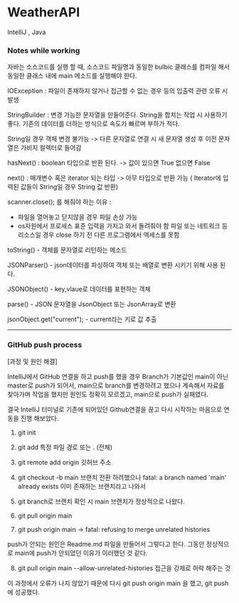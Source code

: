# WeatherAPI

IntelliJ , Java

### Notes while working

자바는 소스코드를 실행 할 때, 소스코드 파일명과 동일한 bulbic 클래스를 컴파일 해서 동일한 클래스 내에 main 메소드를 실행해야 한다.

IOException : 
파일이 존재하지 않거나 접근할 수 없는 경우 등의 입출력 관련 오류 시 발생

StringBuilder : 변경 가능한 문자열을 만들어준다.
String을 합치는 작업 시 사용하기 좋다.
기존의 데이터를 더하는 방식으로 속도가 빠르며 부하가 적다.

String일 경우 객체 변경 불가능
-> 다른 문자열로 연결 시 새 문자열 생성 후 이전 문자열은 가비지 컬렉터로 들어감

hasNext() : boolean 타입으로 반환 된다.
-> 값이 있으면 True 없으면 False

next() : 매개변수 혹은 iterator 되는 타입 
-> 아무 타입으로 반환 가능 ( Iterator에 입력된 값들이 String일 경우 String 값 반환)

scanner.close(); 를 해줘야 하는 이유 :
- 파일을 열어놓고 닫지않을 경우 파일 손상 가능
- os자원에서 프로세스 표준 입력을 가지고 와서 돌려줘야 함
파일 또는 네트워크 등 리소스일 경우 close 하기 전 다른 프로그램에서 액세스를 못함

toString() - 객체를 문자열로 리턴하는 메소드

JSONParser() - json데이터를 파싱하여 객체 또는 배열로 변환 시키기 위해 사용 된다.

JSONObject() - key,vlaue로 데이터를 표현하는 객체

parse() - JSON 문자열을 JsonObject 또는  JsonArray로 변환

jsonObject.get("current"); - current라는 키로 값 추출

-------------

### GitHub push process

[과정 및 원인 해결]<br/>

IntelliJ에서 GitHub 연결을 하고 push를 했을 경우 Branch가 기본값인 main이 아닌 master로 push가 되어서,
main으로 branch를 변경하려고 했으나 계속해서 자료를 찾아가며 작업을 했지만 원인도 정확히 모르겠고, main으로 push가 실패였다.

결국 IntelliJ 터미널로 기존에 되어있던 Github연결을 끊고 다시 시작하는 마음으로 연동을 진행 해보았다.

1. git init
2. git add 특정 파일 경로 또는 . (전체)
3. git remote add origin 깃허브 주소

4. git checkout -b main 
브랜치 전환 하려했으나 fatal: a branch named 'main' already exists
이미 존재하는 브랜치라고 나와서 

5. git branch로 브랜치 확인 시 main 브랜치가 정상적으로 나왔다.
6. git pull origin main
7. git push origin main
-> fatal: refusing to merge unrelated histories

push가 안되는 원인은 Readme.md 파일을 만들어서 그렇다고 한다.
그동안 정상적으로 main에 push가 안되었던 이유가 이러했던 것 같다.

8. git pull origin main --allow-unrelated-histories
접근을 강제로 허락 해주는 것

이 과정에서 오류가 나지 않았기 때문에 다시 git push origin main 을 했고,
git push에 성공했다.

